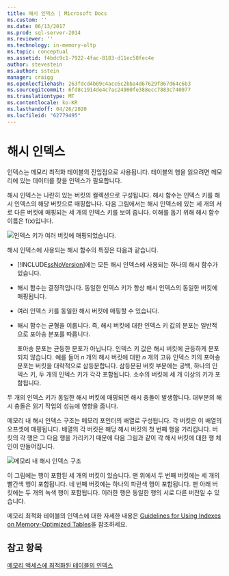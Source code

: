 ```yaml
---
title: 해시 인덱스 | Microsoft Docs
ms.custom: ''
ms.date: 06/13/2017
ms.prod: sql-server-2014
ms.reviewer: ''
ms.technology: in-memory-oltp
ms.topic: conceptual
ms.assetid: f4bdc9c1-7922-4fac-8183-d11ec58fec4e
author: stevestein
ms.author: sstein
manager: craigg
ms.openlocfilehash: 263fdcd4b09c4acc6c2bba4d67629f867d64c6b3
ms.sourcegitcommit: 6fd8c1914de4c7ac24900fe388ecc7883c740077
ms.translationtype: MT
ms.contentlocale: ko-KR
ms.lasthandoff: 04/26/2020
ms.locfileid: "62779495"
---
```

# <a name="hash-indexes"></a>해시 인덱스
  인덱스는 메모리 최적화 테이블의 진입점으로 사용됩니다. 테이블의 행을 읽으려면 메모리에 있는 데이터를 찾을 인덱스가 필요합니다.  
  
 해시 인덱스는 나란히 있는 버킷의 컬렉션으로 구성됩니다. 해시 함수는 인덱스 키를 해시 인덱스의 해당 버킷으로 매핑합니다. 다음 그림에서는 해시 인덱스에 있는 세 개의 서로 다른 버킷에 매핑되는 세 개의 인덱스 키를 보여 줍니다. 이해를 돕기 위해 해시 함수 이름은 f(x)입니다.  
  
 ![인덱스 키가 여러 버킷에 매핑되었습니다.](../../2014/database-engine/media/hekaton-tables-2.gif "인덱스 키가 여러 버킷에 매핑되었습니다.")  
  
 해시 인덱스에 사용되는 해시 함수의 특징은 다음과 같습니다.  
  
-   [!INCLUDE[ssNoVersion](../includes/ssnoversion-md.md)]에는 모든 해시 인덱스에 사용되는 하나의 해시 함수가 있습니다.  
  
-   해시 함수는 결정적입니다. 동일한 인덱스 키가 항상 해시 인덱스의 동일한 버킷에 매핑됩니다.  
  
-   여러 인덱스 키를 동일한 해시 버킷에 매핑할 수 있습니다.  
  
-   해시 함수는 균형을 이룹니다. 즉, 해시 버킷에 대한 인덱스 키 값의 분포는 일반적으로 포아송 분포를 따릅니다.  
  
     포아송 분포는 균등한 분포가 아닙니다. 인덱스 키 값은 해시 버킷에 균등하게 분포되지 않습니다. 예를 들어 *n* 개의 해시 버킷에 대한 *n* 개의 고유 인덱스 키의 포아송 분포는 버킷을 대략적으로 삼등분합니다. 삼등분된 버킷 부분에는 공백, 하나의 인덱스 키, 두 개의 인덱스 키가 각각 포함됩니다. 소수의 버킷에 세 개 이상의 키가 포함됩니다.  
  
 두 개의 인덱스 키가 동일한 해시 버킷에 매핑되면 해시 충돌이 발생합니다. 대부분의 해시 충돌은 읽기 작업의 성능에 영향을 줍니다.  
  
 메모리 내 해시 인덱스 구조는 메모리 포인터의 배열로 구성됩니다. 각 버킷은 이 배열의 오프셋에 매핑됩니다. 배열의 각 버킷은 해당 해시 버킷의 첫 번째 행을 가리킵니다. 버킷의 각 행은 그 다음 행을 가리키기 때문에 다음 그림과 같이 각 해시 버킷에 대한 행 체인이 만들어집니다.  
  
 ![메모리 내 해시 인덱스 구조](../../2014/database-engine/media/hekaton-tables-3.gif "메모리 내 해시 인덱스 구조")  
  
 이 그림에는 행이 포함된 세 개의 버킷이 있습니다. 맨 위에서 두 번째 버킷에는 세 개의 빨간색 행이 포함됩니다. 네 번째 버킷에는 하나의 파란색 행이 포함됩니다. 맨 아래 버킷에는 두 개의 녹색 행이 포함됩니다. 이러한 행은 동일한 행의 서로 다른 버전일 수 있습니다.  
  
 메모리 최적화 테이블의 인덱스에 대한 자세한 내용은 [Guidelines for Using Indexes on Memory-Optimized Tables](../relational-databases/in-memory-oltp/memory-optimized-tables.md)을 참조하세요.  
  
## <a name="see-also"></a>참고 항목  
 [메모리 액세스에 최적화된 테이블의 인덱스](../../2014/database-engine/indexes-on-memory-optimized-tables.md)  
  
  
